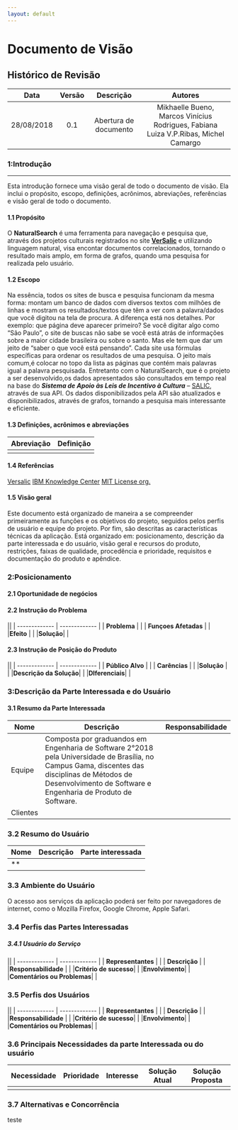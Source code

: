 ```yaml
---
layout: default
---
```


# Documento de Visão

## Histórico de Revisão 

|           Data          |         Versão         |       Descrição   |         Autores   |
|:----------------------:|:------------------------:|:---------------------:|:--------------:|
| 28/08/2018         |           0.1                | Abertura de documento |  Mikhaelle Bueno, Marcos Vinícius Rodrigues, Fabiana Luiza V.P.Ribas, Michel Camargo |

### 1:Introdução
-------------------
Esta introdução fornece uma visão geral de todo o documento de visão. Ela inclui o propósito, escopo, definições, acrônimos, abreviações, referências e visão geral de todo o documento.

#### 1.1 Propósito
O **NaturalSearch** é uma ferramenta para navegação e pesquisa que, através dos projetos culturais registrados no site [**VerSalic**](http://versalic.cultura.gov.br/#/home) e utilizando linguagem natural, visa encontar documentos correlacionados, tornando o resultado mais amplo, em forma de grafos, quando uma pesquisa for realizada pelo usuário.

#### 1.2 Escopo
Na essência, todos os sites de busca e pesquisa funcionam da mesma forma: montam um banco de dados com diversos textos com milhões de linhas e mostram os resultados/textos que têm a ver com a palavra/dados que você digitou na tela de procura. A diferença está nos detalhes. 
Por exemplo: que página deve aparecer primeiro? Se você digitar algo como “São Paulo”, o site de buscas não sabe se você está atrás de informações sobre a maior cidade brasileira ou sobre o santo. Mas ele tem que dar um jeito de “saber o que você está pensando”. 
Cada site usa fórmulas específicas para ordenar os resultados de uma pesquisa. O jeito mais comum,é colocar no topo da lista as páginas que contém mais palavras igual a palavra pesquisada. 
Entretanto com o NaturalSearch, que é o projeto a ser desenvolvido,os dados apresentados são consultados em tempo real na base do ___Sistema de Apoio às Leis de Incentivo à Cultura___ – [SALIC](http://www.cultura.gov.br/documents/10883/1339972/Apresenta%C3%A7%C3%A3o+SalicNet.pdf/2f7b8065-eca4-41d6-860e-425d111e2ee7), através de sua API. Os dados disponibilizados pela API são atualizados e disponibilizados, através de grafos, tornando a pesquisa mais interessante e eficiente.

#### 1.3 Definições, acrônimos e abreviações

|           Abreviação        |           Definição           |
|:---------------------------:|:-----------------------------:|
|                             |                               |

#### 1.4 Referências

[Versalic](http://versalic.cultura.gov.br/#/home)
[IBM Knowledge Center](https://hangouts.google.com/_/elUi/chat-redirect?dest=https%3A%2F%2Fwww.ibm.com%2Fsupport%2Fknowledgecenter%2Fpt-br%2FSSWMEQ_4.0.6%2Fcom.ibm.rational.rrm.help.doc%2Ftopics%2Fr_vision_doc.html)
[MIT License org.](https://hangouts.google.com/_/elUi/chat-redirect?dest=https%3A%2F%2Fmit-license.org%2F)

#### 1.5 Visão geral

Este documento está organizado de maneira a se compreender primeiramente as funções e os objetivos do projeto, seguidos pelos perfis de usuário e equipe do projeto. Por fim, são descritas as características técnicas da aplicação. Está organizado em: posicionamento, descrição da parte interessada e do usuário, visão geral e recursos do produto, restrições, faixas de qualidade, procedência e prioridade, requisitos e documentação do produto e apêndice.

### 2:Posicionamento



#### 2.1 Oportunidade de negócios


#### 2.2 Instrução do Problema

||
| ------------- | ------------- |
| **Problema** |                  |
| **Funçoes Afetadas**   |               |
|**Efeito** |                |
|**Solução**|    |


#### 2.3 Instrução de Posição do Produto

||
| ------------- | ------------- |
| **Público Alvo** |                  |
| **Carências**   |               |
|**Solução** |                  |
|**Descrição da Solução**|          |
|**DIferenciais**|                  |

### 3:Descrição da Parte Interessada e do Usuário

#### 3.1 Resumo da Parte Interessada

| Nome  | Descrição |Responsabilidade|
| ------ | ------------- | ------------ |
| Equipe  |      Composta por graduandos em Engenharia de Software 2°2018 pela Universidade de Brasília, no Campus Gama, discentes das disciplinas de Métodos de Desenvolvimento de Software e Engenharia de Produto de Software.           |                |
| Clientes  |               |              |

### 3.2 Resumo do Usuário

| Nome  | Descrição | Parte interessada |
| ------ | ------------- | ------------ |
| **  |               |              |

### 3.3 Ambiente do Usuário

O acesso aos serviços da aplicação poderá ser feito por navegadores de internet, como o Mozilla Firefox, Google Chrome, Apple Safari.

### 3.4 Perfis das Partes Interessadas

##### 3.4.1 Usuário do Serviço

||
| ------------- | ------------- |
| **Representantes** |                  |
| **Descrição**   |               |
|**Responsabilidade** |                  |
|**Critério de sucesso**|          |
|**Envolvimento**|                  |
|**Comentários ou Problemas**|                  |

### 3.5 Perfis dos Usuários

||
| ------------- | ------------- |
| **Representantes** |                  |
| **Descrição**   |               |
|**Responsabilidade** |                  |
|**Critério de sucesso**|          |
|**Envolvimento**|                  |
|**Comentários ou Problemas**|                  |

### 3.6 Principais Necessidades da parte Interessada ou do usuário

|           Necessidade     |        Prioridade        |       Interesse     |         Solução Atual     |      Solução Proposta     |
|:----------------------:|:------------------------:|:---------------------:|:--------------:|:---------------:|
|        |                   |               |               |                   |

### 3.7 Alternativas e Concorrência


teste
